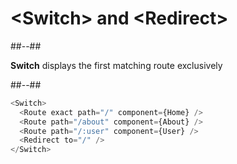 <!-- .slide: class="with-code two-column-layout" -->

# &lt;Switch> and &lt;Redirect>

##--##

**Switch** displays the first matching route exclusively

##--##

```javascript
<Switch>
  <Route exact path="/" component={Home} />
  <Route path="/about" component={About} />
  <Route path="/:user" component={User} />
  <Redirect to="/" />
</Switch>
```
